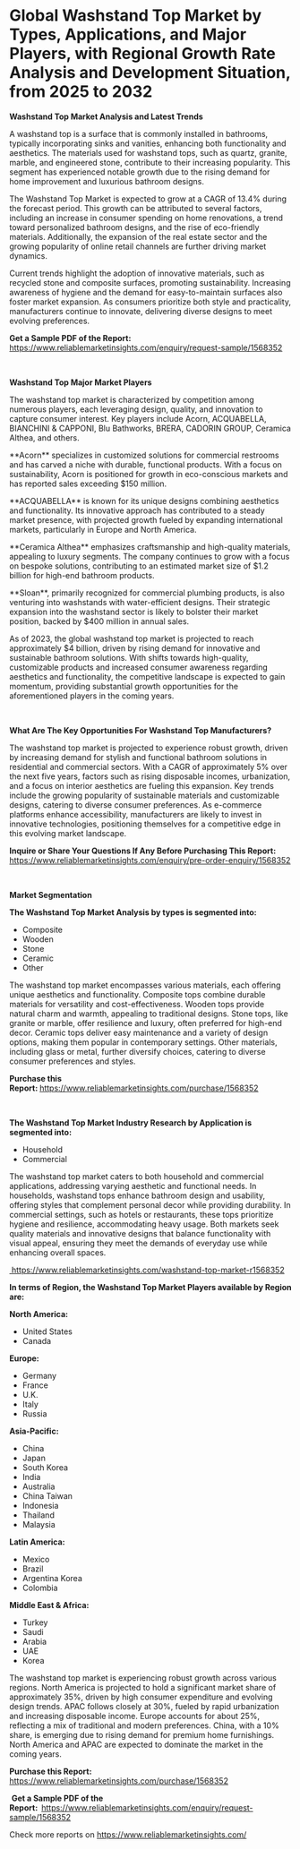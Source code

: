 <p><h1>Global Washstand Top Market by Types, Applications, and Major Players, with Regional Growth Rate Analysis and Development Situation, from 2025 to 2032</h1></p><p><strong>Washstand Top Market Analysis and Latest Trends</strong></p>
<p><p>A washstand top is a surface that is commonly installed in bathrooms, typically incorporating sinks and vanities, enhancing both functionality and aesthetics. The materials used for washstand tops, such as quartz, granite, marble, and engineered stone, contribute to their increasing popularity. This segment has experienced notable growth due to the rising demand for home improvement and luxurious bathroom designs.</p><p>The Washstand Top Market is expected to grow at a CAGR of 13.4% during the forecast period. This growth can be attributed to several factors, including an increase in consumer spending on home renovations, a trend toward personalized bathroom designs, and the rise of eco-friendly materials. Additionally, the expansion of the real estate sector and the growing popularity of online retail channels are further driving market dynamics.</p><p>Current trends highlight the adoption of innovative materials, such as recycled stone and composite surfaces, promoting sustainability. Increasing awareness of hygiene and the demand for easy-to-maintain surfaces also foster market expansion. As consumers prioritize both style and practicality, manufacturers continue to innovate, delivering diverse designs to meet evolving preferences.</p></p>
<p><strong>Get a Sample PDF of the Report:&nbsp;</strong> <a href="https://www.reliablemarketinsights.com/enquiry/request-sample/1568352?utm_campaign=2181&utm_medium=2&utm_source=Github&utm_content=ia&utm_term=25032025&utm_id=washstand-top">https://www.reliablemarketinsights.com/enquiry/request-sample/1568352</a></p>
<p>&nbsp;</p>
<p><strong>Washstand Top Major Market Players</strong></p>
<p><p>The washstand top market is characterized by competition among numerous players, each leveraging design, quality, and innovation to capture consumer interest. Key players include Acorn, ACQUABELLA, BIANCHINI & CAPPONI, Blu Bathworks, BRERA, CADORIN GROUP, Ceramica Althea, and others. </p><p>**Acorn** specializes in customized solutions for commercial restrooms and has carved a niche with durable, functional products. With a focus on sustainability, Acorn is positioned for growth in eco-conscious markets and has reported sales exceeding $150 million. </p><p>**ACQUABELLA** is known for its unique designs combining aesthetics and functionality. Its innovative approach has contributed to a steady market presence, with projected growth fueled by expanding international markets, particularly in Europe and North America.</p><p>**Ceramica Althea** emphasizes craftsmanship and high-quality materials, appealing to luxury segments. The company continues to grow with a focus on bespoke solutions, contributing to an estimated market size of $1.2 billion for high-end bathroom products.</p><p>**Sloan**, primarily recognized for commercial plumbing products, is also venturing into washstands with water-efficient designs. Their strategic expansion into the washstand sector is likely to bolster their market position, backed by $400 million in annual sales.</p><p>As of 2023, the global washstand top market is projected to reach approximately $4 billion, driven by rising demand for innovative and sustainable bathroom solutions. With shifts towards high-quality, customizable products and increased consumer awareness regarding aesthetics and functionality, the competitive landscape is expected to gain momentum, providing substantial growth opportunities for the aforementioned players in the coming years.</p></p>
<p>&nbsp;</p>
<p><strong>What Are The Key Opportunities For Washstand Top Manufacturers?</strong></p>
<p><p>The washstand top market is projected to experience robust growth, driven by increasing demand for stylish and functional bathroom solutions in residential and commercial sectors. With a CAGR of approximately 5% over the next five years, factors such as rising disposable incomes, urbanization, and a focus on interior aesthetics are fueling this expansion. Key trends include the growing popularity of sustainable materials and customizable designs, catering to diverse consumer preferences. As e-commerce platforms enhance accessibility, manufacturers are likely to invest in innovative technologies, positioning themselves for a competitive edge in this evolving market landscape.</p></p>
<p><strong>Inquire or Share Your Questions If Any Before Purchasing This Report:</strong> <a href="https://www.reliablemarketinsights.com/enquiry/pre-order-enquiry/1568352?utm_campaign=2181&utm_medium=2&utm_source=Github&utm_content=ia&utm_term=25032025&utm_id=washstand-top">https://www.reliablemarketinsights.com/enquiry/pre-order-enquiry/1568352</a></p>
<p>&nbsp;</p>
<p><strong>Market Segmentation</strong></p>
<p><strong>The Washstand Top Market Analysis by types is segmented into:</strong></p>
<p><ul><li>Composite</li><li>Wooden</li><li>Stone</li><li>Ceramic</li><li>Other</li></ul></p>
<p><p>The washstand top market encompasses various materials, each offering unique aesthetics and functionality. Composite tops combine durable materials for versatility and cost-effectiveness. Wooden tops provide natural charm and warmth, appealing to traditional designs. Stone tops, like granite or marble, offer resilience and luxury, often preferred for high-end decor. Ceramic tops deliver easy maintenance and a variety of design options, making them popular in contemporary settings. Other materials, including glass or metal, further diversify choices, catering to diverse consumer preferences and styles.</p></p>
<p><strong>Purchase this Report:&nbsp;</strong><a href="https://www.reliablemarketinsights.com/purchase/1568352?utm_campaign=2181&utm_medium=2&utm_source=Github&utm_content=ia&utm_term=25032025&utm_id=washstand-top">https://www.reliablemarketinsights.com/purchase/1568352</a></p>
<p>&nbsp;</p>
<p><strong>The Washstand Top Market Industry Research by Application is segmented into:</strong></p>
<p><ul><li>Household</li><li>Commercial</li></ul></p>
<p><p>The washstand top market caters to both household and commercial applications, addressing varying aesthetic and functional needs. In households, washstand tops enhance bathroom design and usability, offering styles that complement personal decor while providing durability. In commercial settings, such as hotels or restaurants, these tops prioritize hygiene and resilience, accommodating heavy usage. Both markets seek quality materials and innovative designs that balance functionality with visual appeal, ensuring they meet the demands of everyday use while enhancing overall spaces.</p></p>
<p><a href="https://www.reliablemarketinsights.com/washstand-top-market-r1568352?utm_campaign=2181&utm_medium=2&utm_source=Github&utm_content=ia&utm_term=25032025&utm_id=washstand-top">&nbsp;https://www.reliablemarketinsights.com/washstand-top-market-r1568352</a></p>
<p><strong>In terms of Region, the Washstand Top Market Players available by Region are:</strong></p>
<p>
    <p> <strong> North America: </strong>
        <ul>
            <li>United States</li>
            <li>Canada</li>
        </ul>
        </p> 
    <p> <strong> Europe: </strong>
        <ul>
            <li>Germany</li>
            <li>France</li>
            <li>U.K.</li>
            <li>Italy</li>
            <li>Russia</li>
        </ul>
        </p> 
    <p> <strong> Asia-Pacific: </strong>
        <ul>
            <li>China</li>
            <li>Japan</li>
            <li>South Korea</li>
            <li>India</li>
            <li>Australia</li>
            <li>China Taiwan</li>
            <li>Indonesia</li>
            <li>Thailand</li>
            <li>Malaysia</li>
        </ul>
        </p> 
    <p> <strong> Latin America: </strong>
        <ul>
            <li>Mexico</li>
            <li>Brazil</li>
            <li>Argentina Korea</li>
            <li>Colombia</li>
        </ul>
        </p> 
    <p> <strong> Middle East & Africa: </strong>
        <ul>
            <li>Turkey</li>
            <li>Saudi</li>
            <li>Arabia</li>
            <li>UAE</li>
            <li>Korea</li>
        </ul>
    </p>
    </p>
<p><p>The washstand top market is experiencing robust growth across various regions. North America is projected to hold a significant market share of approximately 35%, driven by high consumer expenditure and evolving design trends. APAC follows closely at 30%, fueled by rapid urbanization and increasing disposable income. Europe accounts for about 25%, reflecting a mix of traditional and modern preferences. China, with a 10% share, is emerging due to rising demand for premium home furnishings. North America and APAC are expected to dominate the market in the coming years.</p></p>
<p><strong>Purchase this Report: </strong><a href="https://www.reliablemarketinsights.com/purchase/1568352?utm_campaign=2181&utm_medium=2&utm_source=Github&utm_content=ia&utm_term=25032025&utm_id=washstand-top">https://www.reliablemarketinsights.com/purchase/1568352</a></p>
<p>&nbsp;<strong>Get a Sample PDF of the Report:&nbsp;&nbsp;</strong><a href="https://www.reliablemarketinsights.com/enquiry/request-sample/1568352?utm_campaign=2181&utm_medium=2&utm_source=Github&utm_content=ia&utm_term=25032025&utm_id=washstand-top">https://www.reliablemarketinsights.com/enquiry/request-sample/1568352</a></p>
<p><strong></strong></p>
<p>Check more reports on <a href="https://www.reliablemarketinsights.com/?utm_campaign=2181&utm_medium=2&utm_source=Github&utm_content=ia&utm_term=25032025&utm_id=washstand-top">https://www.reliablemarketinsights.com/</a></p>